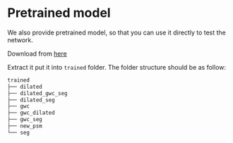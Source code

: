 # Pretrained model
We also provide pretrained model, so that you can use it directly to test the network.

Download from [here](https://zhangganlin.github.io/data/IPSM/trained.zip)

Extract it put it into ```trained``` folder. The folder structure should be as follow:
```bash
trained
├── dilated
├── dilated_gwc_seg
├── dilated_seg
├── gwc
├── gwc_dilated
├── gwc_seg
├── new_psm
└── seg
```